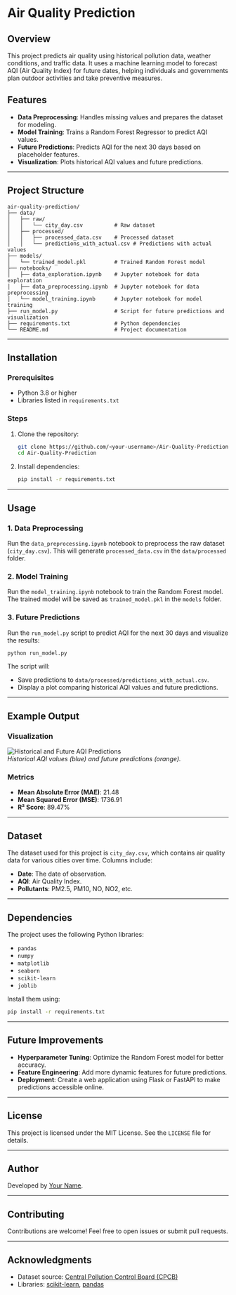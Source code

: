 # Air Quality Prediction

## Overview
This project predicts air quality using historical pollution data, weather conditions, and traffic data. It uses a machine learning model to forecast AQI (Air Quality Index) for future dates, helping individuals and governments plan outdoor activities and take preventive measures.

## Features
- **Data Preprocessing**: Handles missing values and prepares the dataset for modeling.
- **Model Training**: Trains a Random Forest Regressor to predict AQI values.
- **Future Predictions**: Predicts AQI for the next 30 days based on placeholder features.
- **Visualization**: Plots historical AQI values and future predictions.

---

## Project Structure
```
air-quality-prediction/
├── data/
│   ├── raw/
│   │   └── city_day.csv          # Raw dataset
│   ├── processed/
│   │   ├── processed_data.csv    # Processed dataset
│   │   └── predictions_with_actual.csv # Predictions with actual values
├── models/
│   └── trained_model.pkl         # Trained Random Forest model
├── notebooks/
│   ├── data_exploration.ipynb    # Jupyter notebook for data exploration
│   ├── data_preprocessing.ipynb  # Jupyter notebook for data preprocessing
│   └── model_training.ipynb      # Jupyter notebook for model training
├── run_model.py                  # Script for future predictions and visualization
├── requirements.txt              # Python dependencies
└── README.md                     # Project documentation
```

---

## Installation

### Prerequisites
- Python 3.8 or higher
- Libraries listed in `requirements.txt`

### Steps
1. Clone the repository:
   ```bash
   git clone https://github.com/<your-username>/Air-Quality-Prediction.git
   cd Air-Quality-Prediction
   ```
2. Install dependencies:
   ```bash
   pip install -r requirements.txt
   ```

---

## Usage

### 1. **Data Preprocessing**
Run the `data_preprocessing.ipynb` notebook to preprocess the raw dataset (`city_day.csv`). This will generate `processed_data.csv` in the `data/processed` folder.

### 2. **Model Training**
Run the `model_training.ipynb` notebook to train the Random Forest model. The trained model will be saved as `trained_model.pkl` in the `models` folder.

### 3. **Future Predictions**
Run the `run_model.py` script to predict AQI for the next 30 days and visualize the results:
```bash
python run_model.py
```
The script will:
- Save predictions to `data/processed/predictions_with_actual.csv`.
- Display a plot comparing historical AQI values and future predictions.

---

## Example Output

### Visualization
![Historical and Future AQI Predictions](https://via.placeholder.com/800x400.png)  
*Historical AQI values (blue) and future predictions (orange).*

### Metrics
- **Mean Absolute Error (MAE)**: 21.48
- **Mean Squared Error (MSE)**: 1736.91
- **R² Score**: 89.47%

---

## Dataset
The dataset used for this project is `city_day.csv`, which contains air quality data for various cities over time. Columns include:
- **Date**: The date of observation.
- **AQI**: Air Quality Index.
- **Pollutants**: PM2.5, PM10, NO, NO2, etc.

---

## Dependencies
The project uses the following Python libraries:
- `pandas`
- `numpy`
- `matplotlib`
- `seaborn`
- `scikit-learn`
- `joblib`

Install them using:
```bash
pip install -r requirements.txt
```

---

## Future Improvements
- **Hyperparameter Tuning**: Optimize the Random Forest model for better accuracy.
- **Feature Engineering**: Add more dynamic features for future predictions.
- **Deployment**: Create a web application using Flask or FastAPI to make predictions accessible online.

---

## License
This project is licensed under the MIT License. See the `LICENSE` file for details.

---

## Author
Developed by [Your Name](https://github.com/<your-username>).

---

## Contributing
Contributions are welcome! Feel free to open issues or submit pull requests.

---

## Acknowledgments
- Dataset source: [Central Pollution Control Board (CPCB)](https://cpcb.nic.in/)
- Libraries: [scikit-learn](https://scikit-learn.org/), [pandas](https://pandas.pydata.org/)